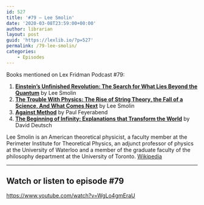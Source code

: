 ```yaml
---
id: 527
title: '#79 – Lee Smolin'
date: '2020-03-08T23:59:00+00:00'
author: librarian
layout: post
guid: 'https://lexlib.io/?p=527'
permalink: /79-lee-smolin/
categories:
    - Episodes
---
```


Books mentioned on Lex Fridman Podcast #79:

1. **[Einstein’s Unfinished Revolution: The Search for What Lies Beyond the Quantum](https://amzn.to/3tRYdRS)** by Lee Smolin
2. **[The Trouble With Physics: The Rise of String Theory, the Fall of a Science, And What Comes Next](https://amzn.to/3i0gZUA)** by Lee Smolin
3. [**Against Method**](https://amzn.to/3gr9KEM) by Paul Feyerabend
4. [**The Beginning of Infinity: Explanations that Transform the World**](https://amzn.to/3AzZxg7) by David Deutsch

Lee Smolin is an American theoretical physicist, a faculty member at the Perimeter Institute for Theoretical Physics, an adjunct professor of physics at the University of Waterloo and a member of the graduate faculty of the philosophy department at the University of Toronto. [Wikipedia](https://en.wikipedia.org/wiki/Lee_Smolin)

- - - - - -

## Watch or listen to episode #79

<https://www.youtube.com/watch?v=WgLo4gmEraU>